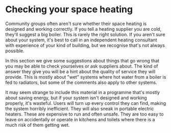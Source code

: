 # Checking your space heating

Community groups often aren't sure whether their space heating is designed and working correctly.  If you tell a heating supplier you are cold, they'll suggest a big boiler. This is rarely the right solution.   If you aren't sure about your system, it's best to call in an independent heating consultant with experience of your kind of building, but we recognise that's not always possible.

In this section we give some suggestions about things that go wrong that you may be able to check yourselves or ask suppliers about.  The kind of answer they give you will be a hint about the quality of service they will provide.  This is mostly about "wet" systems where hot water from a boiler is fed to radiators, but some of the comments also apply to other systems.

It may seem strange to include this material in a programme that's mostly about saving energy, but if your system isn't designed and working properly, it's wasteful.  Users will turn up every control they can find, making the system horribly inefficient.  They will also sneak in portable electric heaters.  These are expensive to run and often unsafe.  They are too easy to leave on accidentally or operate in kitchens and toilets where there is a much risk of them getting wet.